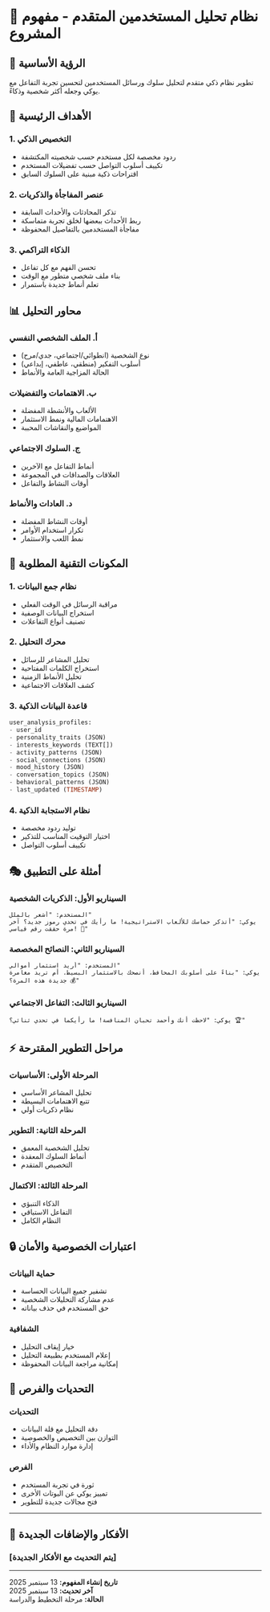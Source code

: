 # 🧠 نظام تحليل المستخدمين المتقدم - مفهوم المشروع

## 🌟 الرؤية الأساسية
تطوير نظام ذكي متقدم لتحليل سلوك ورسائل المستخدمين لتحسين تجربة التفاعل مع يوكي وجعله أكثر شخصية وذكاءً.

## 🎯 الأهداف الرئيسية

### 1. **التخصيص الذكي**
- ردود مخصصة لكل مستخدم حسب شخصيته المكتشفة
- تكييف أسلوب التواصل حسب تفضيلات المستخدم
- اقتراحات ذكية مبنية على السلوك السابق

### 2. **عنصر المفاجأة والذكريات**
- تذكر المحادثات والأحداث السابقة
- ربط الأحداث ببعضها لخلق تجربة متماسكة
- مفاجأة المستخدمين بالتفاصيل المحفوظة

### 3. **الذكاء التراكمي**
- تحسن الفهم مع كل تفاعل
- بناء ملف شخصي متطور مع الوقت
- تعلم أنماط جديدة باستمرار

## 📊 محاور التحليل

### **أ. الملف الشخصي النفسي**
- نوع الشخصية (انطوائي/اجتماعي، جدي/مرح)
- أسلوب التفكير (منطقي، عاطفي، إبداعي)
- الحالة المزاجية العامة والأنماط

### **ب. الاهتمامات والتفضيلات**
- الألعاب والأنشطة المفضلة
- الاهتمامات المالية ونمط الاستثمار
- المواضيع والنقاشات المحببة

### **ج. السلوك الاجتماعي**
- أنماط التفاعل مع الآخرين
- العلاقات والصداقات في المجموعة
- أوقات النشاط والتفاعل

### **د. العادات والأنماط**
- أوقات النشاط المفضلة
- تكرار استخدام الأوامر
- نمط اللعب والاستثمار

## 🔧 المكونات التقنية المطلوبة

### **1. نظام جمع البيانات**
- مراقبة الرسائل في الوقت الفعلي
- استخراج البيانات الوصفية
- تصنيف أنواع التفاعلات

### **2. محرك التحليل**
- تحليل المشاعر للرسائل
- استخراج الكلمات المفتاحية
- تحليل الأنماط الزمنية
- كشف العلاقات الاجتماعية

### **3. قاعدة البيانات الذكية**
```sql
user_analysis_profiles:
- user_id
- personality_traits (JSON)
- interests_keywords (TEXT[])
- activity_patterns (JSON)
- social_connections (JSON)
- mood_history (JSON)
- conversation_topics (JSON)
- behavioral_patterns (JSON)
- last_updated (TIMESTAMP)
```

### **4. نظام الاستجابة الذكية**
- توليد ردود مخصصة
- اختيار التوقيت المناسب للتذكير
- تكييف أسلوب التواصل

## 🎭 أمثلة على التطبيق

### **السيناريو الأول: الذكريات الشخصية**
```
المستخدم: "أشعر بالملل"
يوكي: "أتذكر حماسك للألعاب الاستراتيجية! ما رأيك في تحدي رموز جديد؟ آخر مرة حققت رقم قياسي! 🧩"
```

### **السيناريو الثاني: النصائح المخصصة**
```
المستخدم: "أريد استثمار أموالي"
يوكي: "بناءً على أسلوبك المحافظ، أنصحك بالاستثمار البسيط. أم تريد مغامرة جديدة هذه المرة؟ 💰"
```

### **السيناريو الثالث: التفاعل الاجتماعي**
```
يوكي: "لاحظت أنك وأحمد تحبان المنافسة! ما رأيكما في تحدي ثنائي؟ 🏆"
```

## ⚡ مراحل التطوير المقترحة

### **المرحلة الأولى: الأساسيات**
- تحليل المشاعر الأساسي
- تتبع الاهتمامات البسيطة
- نظام ذكريات أولي

### **المرحلة الثانية: التطوير**
- تحليل الشخصية المعمق
- أنماط السلوك المعقدة
- التخصيص المتقدم

### **المرحلة الثالثة: الاكتمال**
- الذكاء التنبؤي
- التفاعل الاستباقي
- النظام الكامل

## 🔒 اعتبارات الخصوصية والأمان

### **حماية البيانات**
- تشفير جميع البيانات الحساسة
- عدم مشاركة التحليلات الشخصية
- حق المستخدم في حذف بياناته

### **الشفافية**
- خيار إيقاف التحليل
- إعلام المستخدم بطبيعة التحليل
- إمكانية مراجعة البيانات المحفوظة

## 🚀 التحديات والفرص

### **التحديات**
- دقة التحليل مع قلة البيانات
- التوازن بين التخصيص والخصوصية
- إدارة موارد النظام والأداء

### **الفرص**
- ثورة في تجربة المستخدم
- تمييز يوكي عن البوتات الأخرى
- فتح مجالات جديدة للتطوير

---

## 📝 الأفكار والإضافات الجديدة

### [يتم التحديث مع الأفكار الجديدة]

---

**تاريخ إنشاء المفهوم:** 13 سبتمبر 2025  
**آخر تحديث:** 13 سبتمبر 2025  
**الحالة:** مرحلة التخطيط والدراسة